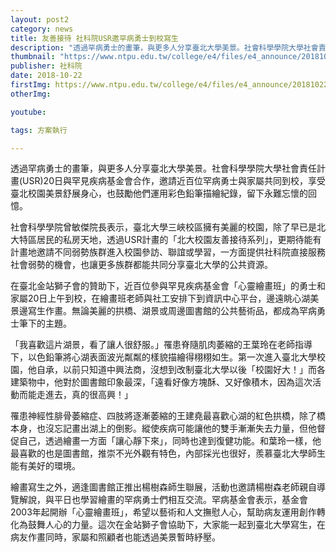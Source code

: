 ```yaml
---
layout: post2
category: news
title: 友善接待 社科院USR邀罕病勇士到校寫生
description: "透過罕病勇士的畫筆，與更多人分享臺北大學美景。社會科學學院大學社會責任計畫(USR)20日與罕見疾病基金會合作，邀請近百位罕病勇士與家屬共同到校，享受臺北校園美景舒展身心"
thumbnail: "https://www.ntpu.edu.tw/college/e4/files/e4_announce/20181022152713.jpg"
publisher: 社科院
date: 2018-10-22
firstImg: https://www.ntpu.edu.tw/college/e4/files/e4_announce/20181022152713.jpg
otherImg:

youtube:

tags: 方案執行

---
```


透過罕病勇士的畫筆，與更多人分享臺北大學美景。社會科學學院大學社會責任計畫(USR)20日與罕見疾病基金會合作，邀請近百位罕病勇士與家屬共同到校，享受臺北校園美景舒展身心，也鼓勵他們運用彩色鉛筆描繪紀錄，留下永難忘懷的回憶。

社會科學學院曾敏傑院長表示，臺北大學三峽校區擁有美麗的校園，除了早已是北大特區居民的私房天地，透過USR計畫的「北大校園友善接待系列」，更期待能有計畫地邀請不同弱勢族群進入校園參訪、聯誼或學習，一方面提供社科院直接服務社會弱勢的機會，也讓更多族群都能共同分享臺北大學的公共資源。

在臺北金站獅子會的贊助下，近百位參與罕見疾病基金會「心靈繪畫班」的勇士和家屬20日上午到校，在繪畫班老師與社工安排下到資訊中心平台，邊遠眺心湖美景邊寫生作畫。無論美麗的拱橋、湖景或周邊圖書館的公共藝術品，都成為罕病勇士筆下的主題。

「我喜歡這片湖景，看了讓人很舒服。」罹患脊隨肌肉萎縮的王葉玲在老師指導下，以色鉛筆將心湖表面波光粼粼的樣貌描繪得栩栩如生。第一次進入臺北大學校園，他自承，以前只知道中興法商，沒想到改制臺北大學以後「校園好大！」而各建築物中，他對於圖書館印象最深，「遠看好像方塊酥、又好像積木，因為這次活動而能走進去，真的很高興！」

罹患神經性腓骨萎縮症、四肢將逐漸萎縮的王建堯最喜歡心湖的紅色拱橋，除了橋本身，也沒忘記畫出湖上的倒影。縱使疾病可能讓他的雙手漸漸失去力量，但他督促自己，透過繪畫一方面「讓心靜下來」，同時也達到復健功能。和葉玲一樣，他最喜歡的也是圖書館，推崇不光外觀有特色，內部採光也很好，羨慕臺北大學師生能有美好的環境。

繪畫寫生之外，適逢圖書館正推出楊樹森師生聯展，活動也邀請楊樹森老師親自導覽解說，與平日也學習繪畫的罕病勇士們相互交流。罕病基金會表示，基金會2003年起開辦「心靈繪畫班」，希望以藝術和人文撫慰人心，幫助病友運用創作轉化為鼓舞人心的力量。這次在金站獅子會協助下，大家能一起到臺北大學寫生，在病友作畫同時，家屬和照顧者也能透過美景暫時紓壓。 